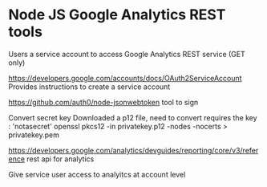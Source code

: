 Node JS Google Analytics REST tools
===================================

Users a service account to access Google Analytics REST service (GET only)


https://developers.google.com/accounts/docs/OAuth2ServiceAccount
Provides instructions to create a service account

https://github.com/auth0/node-jsonwebtoken
tool to sign 

Convert secret key
Downloaded a p12 file, need to convert
requires the key : 'notasecret'
openssl pkcs12 -in privatekey.p12 -nodes -nocerts > privatekey.pem



https://developers.google.com/analytics/devguides/reporting/core/v3/reference
rest api for analytics


Give service user access to analyitcs at account level
